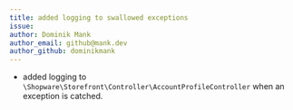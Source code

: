 ```yaml
---
title: added logging to swallowed exceptions
issue: 
author: Dominik Mank
author_email: github@mank.dev
author_github: dominikmank
---
```


* added logging to `\Shopware\Storefront\Controller\AccountProfileController` when an exception is catched. 
